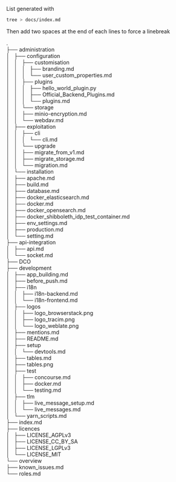 List generated with
```bash
tree > docs/index.md
```
Then add two spaces at the end of each lines to force a linebreak

.  
├── administration  
│   ├── configuration  
│   │   ├── customisation  
│   │   │   ├── branding.md  
│   │   │   └── user_custom_properties.md  
│   │   ├── plugins  
│   │   │   ├── hello_world_plugin.py  
│   │   │   ├── Official_Backend_Plugins.md  
│   │   │   └── plugins.md  
│   │   └── storage  
│   │       ├── minio-encryption.md  
│   │       └── webdav.md  
│   ├── exploitation  
│   │   ├── cli  
│   │   │   └── cli.md  
│   │   └── upgrade  
│   │       ├── migrate_from_v1.md  
│   │       ├── migrate_storage.md  
│   │       └── migration.md  
│   └── installation  
│       ├── apache.md  
│       ├── build.md  
│       ├── database.md  
│       ├── docker_elasticsearch.md  
│       ├── docker.md  
│       ├── docker_opensearch.md  
│       ├── docker_shibboleth_idp_test_container.md  
│       ├── env_settings.md  
│       ├── production.md  
│       └── setting.md  
├── api-integration  
│   ├── api.md  
│   └── socket.md  
├── DCO  
├── development  
│   ├── app_building.md  
│   ├── before_push.md  
│   ├── i18n  
│   │   ├── i18n-backend.md  
│   │   └── i18n-frontend.md  
│   ├── logos  
│   │   ├── logo_browserstack.png  
│   │   ├── logo_tracim.png  
│   │   └── logo_weblate.png  
│   ├── mentions.md  
│   ├── README.md  
│   ├── setup  
│   │   └── devtools.md  
│   ├── tables.md  
│   ├── tables.png  
│   ├── test  
│   │   ├── concourse.md  
│   │   ├── docker.md  
│   │   └── testing.md  
│   ├── tlm  
│   │   ├── live_message_setup.md  
│   │   └── live_messages.md  
│   └── yarn_scripts.md  
├── index.md  
├── licences  
│   ├── LICENSE_AGPLv3  
│   ├── LICENSE_CC_BY_SA  
│   ├── LICENSE_LGPLv3  
│   └── LICENSE_MIT  
└── overview  
    ├── known_issues.md  
    └── roles.md  
